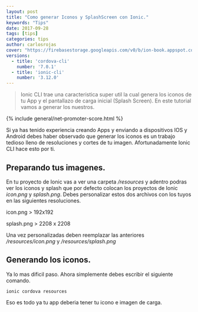 ```yaml
---
layout: post
title: "Como generar Iconos y SplashScreen con Ionic."
keywords: "Tips"
date: 2017-09-28
tags: [tips]
categories: tips
author: carlosrojas
cover: "https://firebasestorage.googleapis.com/v0/b/ion-book.appspot.com/o/posts%2F2017-09-28-preparando-iconos-splashscreen%2FEVERYTHING.png?alt=media&token=a3d7c82c-2426-4c03-96c1-8f3595a6784b"
versions:
  - title: 'cordova-cli'
    number: '7.0.1'
  - title: 'ionic-cli'
    number: '3.12.0'
---
```


> Ionic CLI trae una caracteristica super util la cual genera los iconos de tu App y el pantallazo de carga inicial (Splash Screen). En este tutorial vamos a generar los nuestros.

<!--summary-->

<amp-img width="1280" height="720" layout="responsive" src="https://firebasestorage.googleapis.com/v0/b/ion-book.appspot.com/o/posts%2F2017-09-28-preparando-iconos-splashscreen%2FEVERYTHING.png?alt=media&token=a3d7c82c-2426-4c03-96c1-8f3595a6784b"></amp-img>

{% include general/net-promoter-score.html %} 

Si ya has tenido experiencia creando Apps y enviando a dispositivos IOS y Android debes haber observado que generar los iconos es un trabajo tedioso lleno de resoluciones y cortes de tu imagen. Afortunadamente Ionic CLI hace esto por ti.

## Preparando tus imagenes.

En tu proyecto de Ionic vas a ver una carpeta */resources* y adentro podras ver los iconos y splash que por defecto colocan los proyectos de Ionic *icon.png* y *splash.png*. Debes personalizar estos dos archivos con los tuyos en las siguientes resoluciones.


icon.png > 192x192

splash.png > 2208 x 2208


Una vez personalizadas deben reemplazar las anteriores */resources/icon.png* y */resources/splash.png*

## Generando los iconos.

Ya lo mas dificil paso. Ahora simplemente debes escribir el siguiente comando.

````
ionic cordova resources
````

Eso es todo ya tu app deberia tener tu icono e imagen de carga.
